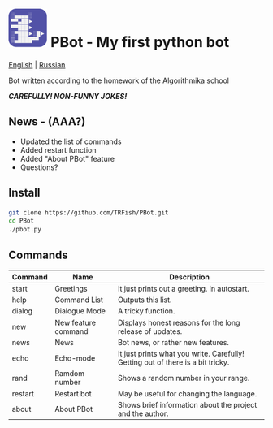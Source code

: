 # ![logo][] PBot - My first python bot

[English][] | [Russian][]

Bot written according to the homework of the Algorithmika school  

***CAREFULLY! NON-FUNNY JOKES!***

[English]: README.md
[Russian]: README-ru_RU.md
[logo]: https://raw.githubusercontent.com/TRFish/PBot/main/dino.svg

## News - (AAA?)
- Updated the list of commands
- Added restart function
- Added "About PBot" feature
- Questions?

## Install

```sh
git clone https://github.com/TRFish/PBot.git
cd PBot
./pbot.py
```

## Commands

| Command | Name                       | Description                                                                        |
| ------- | -------------------------- | ---------------------------------------------------------------------------------- |
| start   | Greetings                  | It just prints out a greeting. In autostart.                                       |
| help    | Command List               | Outputs this list.                                                                 |
| dialog  | Dialogue Mode              | A tricky function.                                                                 |
| new     | New feature command        | Displays honest reasons for the long release of updates.                           |
| news    | News                       | Bot news, or rather new features.                                                  |
| echo    | Echo-mode                  | It just prints what you write. Carefully! Getting out of there is a bit tricky.    |
| rand    | Ramdom number              | Shows a random number in your range.                                               |
| restart | Restart bot                | May be useful for changing the language.                                           |
| about   | About PBot                 | Shows brief information about the project and the author.                          |
